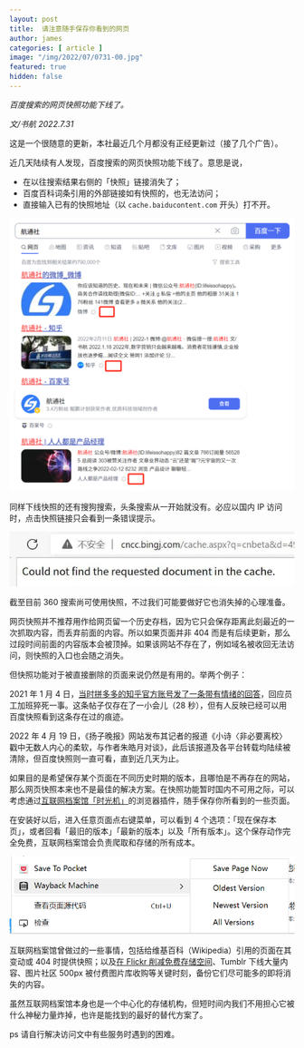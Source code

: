 ```yaml
---
layout: post
title:  请注意随手保存你看到的网页
author: james
categories: [ article ]
image: "/img/2022/07/0731-00.jpg"
featured: true
hidden: false
---
```




*百度搜索的网页快照功能下线了。*



*文/书航 2022.7.31*

这是一个很随意的更新，本社最近几个月都没有正经更新过（接了几个广告）。

近几天陆续有人发现，百度搜索的网页快照功能下线了。意思是说，

- 在以往搜索结果右侧的「快照」链接消失了；
- 百度百科词条引用的外部链接如有快照的，也无法访问；
- 直接输入已有的快照地址（以 `cache.baiducontent.com` 开头）打不开。

![](/img/2022/07/0731-01.png)

同样下线快照的还有搜狗搜索，头条搜索从一开始就没有。必应以国内 IP 访问时，点击快照链接只会看到一条错误提示。

![](/img/2022/07/0731-02.jpg)


截至目前 360 搜索尚可使用快照，不过我们可能要做好它也消失掉的心理准备。

网页快照并不推荐用作给网页留一个历史存档，因为它只会保存距离此刻最近的一次抓取内容，而丢弃前面的内容。所以如果页面并非 404 而是有后续更新，那么过段时间前面的内容版本会被顶掉。如果该网站不存在了，例如域名被收回无法访问，则快照的入口也会随之消失。

但快照功能对于被直接删除的页面来说仍然是有用的。举两个例子：

2021 年 1 月 4 日，[当时拼多多的知乎官方账号发了一条带有情绪的回答](https://mp.weixin.qq.com/s?__biz=MjM5Mjg1ODIxMQ==&mid=2650662140&idx=1&sn=6c8312893cda76eac19ff8d8687c8fe4&scene=21#wechat_redirect)，回应员工加班猝死一事。这条帖子仅存在了一小会儿（28 秒），但有人反映已经可以用百度快照看到这条存在过的痕迹。

2022 年 4 月 19 日，《扬子晚报》网站发布其记者的报道《小诗〈非必要离校〉戳中无数人内心的柔软，与作者朱皓月对谈》，此后该报道及各平台转载均陆续被清除，但百度快照则一直可看，直到近几天为止。

如果目的是希望保存某个页面在不同历史时期的版本，且哪怕是不再存在的网站，那么网页快照本来也不是最佳的解决方案。在快照功能暂时国内不可用之际，可以考虑通过[互联网档案馆「时光机」](https://web.archive.org)的浏览器插件，随手保存你所看到的一些页面。

在安装好以后，进入任意页面点右键菜单，可以看到 4 个选项：「现在保存本页」，或者回看「最旧的版本」「最新的版本」以及「所有版本」。这个保存动作完全免费，互联网档案馆会负责爬取和存储的所有成本。

![](/img/2022/07/0731-03.png)


互联网档案馆曾做过的一些事情，包括给维基百科（Wikipedia）引用的页面在其变动或 404 时提供快照；以及[在 Flickr 削减免费存储空间](http://mp.weixin.qq.com/s?__biz=MjM5Mjg1ODIxMQ==&mid=2650660098&idx=1&sn=8671acda29d71d01cf39281950f8193b&chksm=be96940e89e11d182edadcc0b269a9b040956a68c2cb6e05283ae9d23622207df0edf76366b5&scene=21#wechat_redirect)、Tumblr 下线大量内容、图片社区 500px 被付费图片库收购等关键时刻，备份它们尽可能多的即将消失的内容。

虽然互联网档案馆本身也是一个中心化的存储机构，但短时间内我们不用担心它被什么神秘力量炸掉，也许是能找到的最好的替代方案了。

ps 请自行解决访问文中有些服务时遇到的困难。
